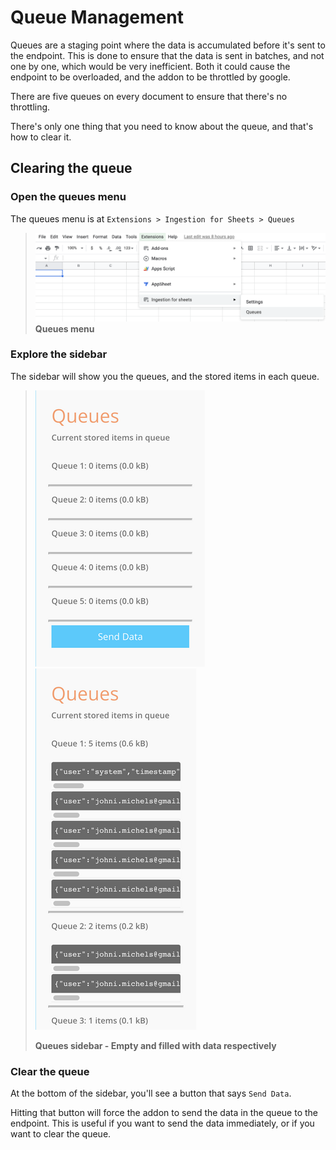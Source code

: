 # Queue Management

Queues are a staging point where the data is accumulated before it's sent to the endpoint.
This is done to ensure that the data is sent in batches, and not one by one, which would be very inefficient.
Both it could cause the endpoint to be overloaded, and the addon to be throttled by google.

There are five queues on every document to ensure that there's no throttling.

There's only one thing that you need to know about the queue, and that's how to clear it.

## Clearing the queue

### Open the queues menu

The queues menu is at `Extensions > Ingestion for Sheets > Queues`

> ![Queues menu](./../img/queues-menu.png)
> **Queues menu**

### Explore the sidebar

The sidebar will show you the queues, and the stored items in each queue.

> ![Queues sidebar](./../img/queues-sidebar.png) ![Queues sidebar](./../img/queues-sidebar-filled.png)
> 
> **Queues sidebar - Empty and filled with data respectively**


### Clear the queue

At the bottom of the sidebar, you'll see a button that says `Send Data`.

Hitting that button will force the addon to send the data in the queue to the endpoint.
This is useful if you want to send the data immediately, or if you want to clear the queue.
